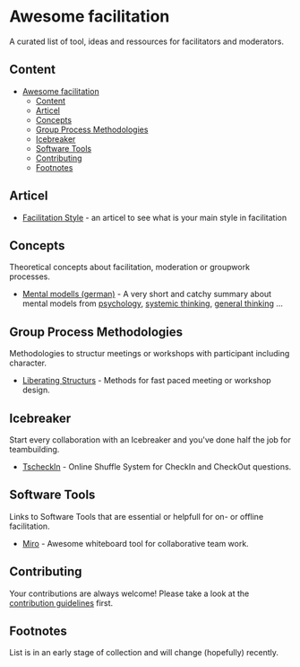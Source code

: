 # Awesome facilitation

A curated list of tool, ideas and ressources for facilitators and moderators.

## Content

- [Awesome facilitation](#awesome-facilitation)
  - [Content](#content)
  - [Articel](#articel)
  - [Concepts](#concepts)
  - [Group Process Methodologies](#group-process-methodologies)
  - [Icebreaker](#icebreaker)
  - [Software Tools](#software-tools)
  - [Contributing](#contributing)
  - [Footnotes](#footnotes)

## Articel

- [Facilitation Style](https://medium.com/user-experience-design-1/facilitation-whats-your-style-4c9c480bd2d) - an articel to see what is your main style in facilitation

## Concepts

Theoretical concepts about facilitation, moderation or groupwork processes.

- [Mental modells (german)](https://weltklugheit.com/) - A very short and catchy summary about mental models from [psychology](https://weltklugheit.com/modelle/psychologie.html), [systemic thinking](https://weltklugheit.com/modelle/systeme.html), [general thinking](https://weltklugheit.com/modelle/denken.html) ...

## Group Process Methodologies

Methodologies to structur meetings or workshops with participant including character.

- [Liberating Structurs](https://www.liberatingstructures.com/ls/) - Methods for fast paced meeting or workshop design.

## Icebreaker

Start every collaboration with an Icebreaker and you've done half the job for teambuilding.

- [TscheckIn](https://tscheck.in/) - Online Shuffle System for CheckIn and CheckOut questions.

## Software Tools

Links to Software Tools that are essential or helpfull for on- or offline facilitation.

- [Miro](https://miro.com) - Awesome whiteboard tool for collaborative team work.

## Contributing

Your contributions are always welcome! Please take a look at the [contribution guidelines](CONTRIBUTING.md) first.

## Footnotes

List is in an early stage of collection and will change (hopefully) recently.
